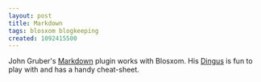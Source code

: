 ```yaml
---
layout: post
title: Markdown
tags: blosxom blogkeeping
created: 1092415500
---
```

 John Gruber's [Markdown](http://daringfireball.net/projects/markdown/) plugin works with Blosxom.  His [Dingus](http://daringfireball.net/projects/markdown/dingus) is fun to play with and has a handy cheat-sheet.
